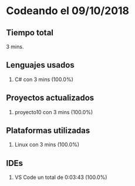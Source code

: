 # Codeando el 09/10/2018

## Tiempo total
3 mins.

## Lenguajes usados
1. C# con 3 mins (100.0%)

## Proyectos actualizados
1. proyecto10 con 3 mins (100.0%)

## Plataformas utilizadas
1. Linux con 3 mins (100.0%)

## IDEs
1. VS Code un total de 0:03:43 (100.0%)
